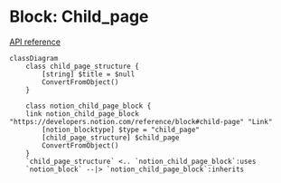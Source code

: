 # Block: Child_page

[API reference](https://developers.notion.com/reference/block#child-page)

```mermaid
classDiagram
    class child_page_structure {
        [string] $title = $null
        ConvertFromObject()
    }

    class notion_child_page_block {
    link notion_child_page_block "https://developers.notion.com/reference/block#child-page" "Link"
        [notion_blocktype] $type = "child_page"
        [child_page_structure] $child_page
        ConvertFromObject()
    }
    `child_page_structure` <.. `notion_child_page_block`:uses
    `notion_block` --|> `notion_child_page_block`:inherits
```
